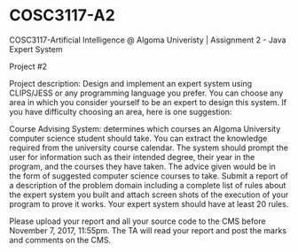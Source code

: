 # COSC3117-A2
COSC3117-Artificial Intelligence @ Algoma Univeristy | Assignment 2 - Java Expert System

Project #2

Project description:
Design and implement an expert system using CLIPS/JESS or any programming language you prefer. You can choose any area in which you 
consider yourself to be an expert to design this system. If you have difficulty choosing an area, here is one suggestion:

Course Advising System: determines which courses an Algoma University computer science student should take. You can extract the knowledge 
required from the university course calendar. The system should prompt the user for information such as their intended degree, their year 
in the program, and the courses they have taken. The advice given would be in the form of suggested computer science courses to take.
Submit a report of a description of the problem domain including a complete list of rules about the expert system you built and attach 
screen shots of the execution of your program to prove it works. Your expert system should have at least 20 rules.

Please upload your report and all your source code to the CMS before November 7, 2017, 11:55pm. The TA will read your report and post the
marks and comments on the CMS.
